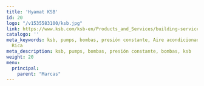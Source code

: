 ```yaml
---
title: 'Hyamat KSB'
id: 20
logo: "/v1535583100/ksb.jpg"
link: https://www.ksb.com/ksb-en/Products_and_Services/building-services/water_supply/Hyamat_SVP/
catalogo: ''
meta_keywords: ksb, pumps, bombas, presión constante, Aire acondicionado, ksb Costa
  Rica
meta_description: ksb, pumps, bombas, presión constante, bombas, ksb
weight: 20
menu:
  principal:
    parent: "Marcas"
---
```

<h1 class="csc-firstHeader" style="padding: 0px; margin: 0px 0px 7px; border: 0px; font-family: WILOPlusFMRegular, Verdana, Arial, Helvetica, sans-serif; font-weight: 400; color: #000000;"> </h1>